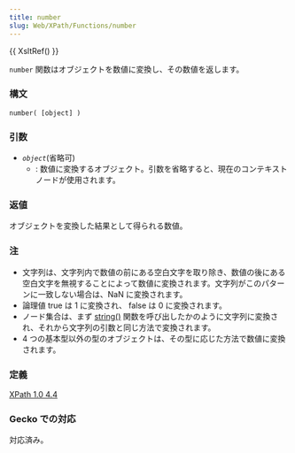 ```yaml
---
title: number
slug: Web/XPath/Functions/number
---
```


{{ XsltRef() }}

`number` 関数はオブジェクトを数値に変換し、その数値を返します。

### 構文

```
number( [object] )
```

### 引数

- _`object`_(省略可)
  - : 数値に変換するオブジェクト。引数を省略すると、現在のコンテキストノードが使用されます。

### 返値

オブジェクトを変換した結果として得られる数値。

### 注

- 文字列は、文字列内で数値の前にある空白文字を取り除き、数値の後にある空白文字を無視することによって数値に変換されます。文字列がこのパターンに一致しない場合は、NaN に変換されます。
- 論理値 true は 1 に変換され、 false は 0 に変換されます。
- ノード集合は、まず [string()](/ja/docs/Web/XPath/Functions/string) 関数を呼び出したかのように文字列に変換され、それから文字列の引数と同じ方法で変換されます。
- 4 つの基本型以外の型のオブジェクトは、その型に応じた方法で数値に変換されます。

### 定義

[XPath 1.0 4.4](https://www.w3.org/TR/xpath#function-number)

### Gecko での対応

対応済み。
